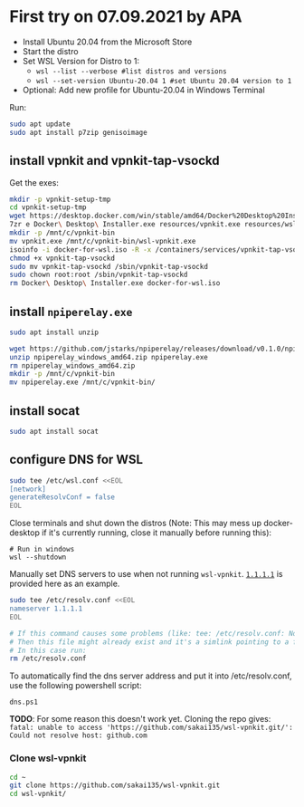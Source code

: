 # First try on 07.09.2021 by APA

- Install Ubuntu 20.04 from the Microsoft Store
- Start the distro
- Set WSL Version for Distro to 1:
  - `wsl --list --verbose #list distros and versions`
  - `wsl --set-version Ubuntu-20.04 1 #set Ubuntu 20.04 version to 1`
- Optional: Add new profile for Ubuntu-20.04 in Windows Terminal

Run:
```bash
sudo apt update
sudo apt install p7zip genisoimage
```

## install vpnkit and vpnkit-tap-vsockd

Get the exes:

```bash
mkdir -p vpnkit-setup-tmp
cd vpnkit-setup-tmp
wget https://desktop.docker.com/win/stable/amd64/Docker%20Desktop%20Installer.exe --no-check-certificate # --no-check-certificate because of Zscaler
7zr e Docker\ Desktop\ Installer.exe resources/vpnkit.exe resources/wsl/docker-for-wsl.iso
mkdir -p /mnt/c/vpnkit-bin
mv vpnkit.exe /mnt/c/vpnkit-bin/wsl-vpnkit.exe
isoinfo -i docker-for-wsl.iso -R -x /containers/services/vpnkit-tap-vsockd/lower/sbin/vpnkit-tap-vsockd > ./vpnkit-tap-vsockd
chmod +x vpnkit-tap-vsockd
sudo mv vpnkit-tap-vsockd /sbin/vpnkit-tap-vsockd
sudo chown root:root /sbin/vpnkit-tap-vsockd
rm Docker\ Desktop\ Installer.exe docker-for-wsl.iso
```

## install `npiperelay.exe`


```sh
sudo apt install unzip
```

```sh
wget https://github.com/jstarks/npiperelay/releases/download/v0.1.0/npiperelay_windows_amd64.zip --no-check-certificate # --no-check-certificate because of Zscaler
unzip npiperelay_windows_amd64.zip npiperelay.exe
rm npiperelay_windows_amd64.zip
mkdir -p /mnt/c/vpnkit-bin
mv npiperelay.exe /mnt/c/vpnkit-bin/
```

## install socat

```sh
sudo apt install socat
```

## configure DNS for WSL

```sh
sudo tee /etc/wsl.conf <<EOL
[network]
generateResolvConf = false
EOL
```

Close terminals and shut down the distros (Note: This may mess up docker-desktop if it's currently running, close it manually before running this):

```
# Run in windows
wsl --shutdown
```

Manually set DNS servers to use when not running `wsl-vpnkit`. [`1.1.1.1`](https://1.1.1.1/dns/) is provided here as an example.

```sh
sudo tee /etc/resolv.conf <<EOL
nameserver 1.1.1.1
EOL

# If this command causes some problems (like: tee: /etc/resolv.conf: No such file or directory)
# Then this file might already exist and it's a simlink pointing to a file that doesn't exist:  resolv.conf -> ../run/resolvconf/resolv.conf
# In this case run:
rm /etc/resolv.conf

```

To automatically find the dns server address and put it into /etc/resolv.conf, use the following powershell script:

```
dns.ps1
```

**TODO**: For some reason this doesn't work yet. Cloning the repo gives: `fatal: unable to access 'https://github.com/sakai135/wsl-vpnkit.git/': Could not resolve host: github.com`

### Clone wsl-vpnkit

```sh
cd ~
git clone https://github.com/sakai135/wsl-vpnkit.git
cd wsl-vpnkit/
```